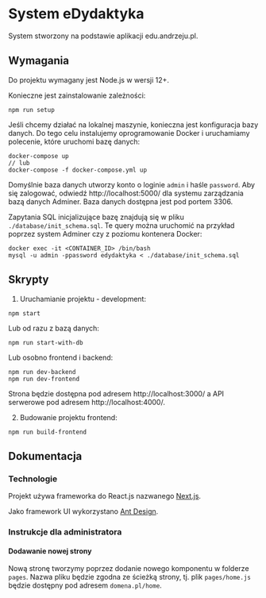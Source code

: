 # System eDydaktyka
System stworzony na podstawie aplikacji edu.andrzeju.pl.


## Wymagania

Do projektu wymagany jest Node.js w wersji 12+.

Konieczne jest zainstalowanie zależności:
```
npm run setup
```

Jeśli chcemy działać na lokalnej maszynie, konieczna jest konfiguracja bazy danych. Do tego celu instalujemy oprogramowanie Docker i uruchamiamy polecenie, które uruchomi bazę danych:
```
docker-compose up
// lub
docker-compose -f docker-compose.yml up
```
Domyślnie baza danych utworzy konto o loginie `admin` i haśle `password`. Aby się zalogować, odwiedź http://localhost:5000/ dla systemu zarządzania bazą danych Adminer. Baza danych dostępna jest pod portem 3306.

Zapytania SQL inicjalizujące bazę znajdują się w pliku `./database/init_schema.sql`. Te query można uruchomić na przykład poprzez system Adminer czy z poziomu kontenera Docker:
```
docker exec -it <CONTAINER_ID> /bin/bash
mysql -u admin -ppassword edydaktyka < ./database/init_schema.sql
```

## Skrypty

1. Uruchamianie projektu - development:
```
npm start
```
Lub od razu z bazą danych:
```
npm run start-with-db
```
Lub osobno frontend i backend:
```
npm run dev-backend
npm run dev-frontend
```

Strona będzie dostępna pod adresem http://localhost:3000/ a API serwerowe pod adresem http://localhost:4000/.

2. Budowanie projektu frontend:
```
npm run build-frontend
```

## Dokumentacja

### Technologie

Projekt używa frameworka do React.js nazwanego [Next.js](https://nextjs.org/docs/).

Jako framework UI wykorzystano [Ant Design](https://ant.design/docs/react/introduce).

### Instrukcje dla administratora

#### Dodawanie nowej strony

Nową stronę tworzymy poprzez dodanie nowego komponentu w folderze `pages`. Nazwa pliku będzie zgodna ze ścieżką strony, tj. plik `pages/home.js` będzie dostępny pod adresem `domena.pl/home`.
